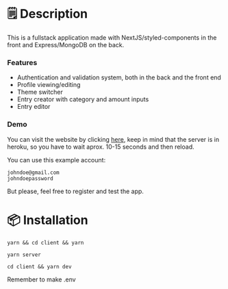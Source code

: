 # 🗒️ Description

This is a fullstack application made with NextJS/styled-components in the front and Express/MongoDB on the back.

### Features

- Authentication and validation system, both in the back and the front end
- Profile viewing/editing
- Theme switcher
- Entry creator with category and amount inputs
- Entry editor

### Demo

You can visit the website by clicking [here](https://personal-budget.burki.club), keep in mind that the server is in heroku, so you have to wait aprox. 10-15 seconds and then reload.

You can use this example account:

    johndoe@gmail.com
    johndoepassword
    
But please, feel free to register and test the app.

# 📦 Installation

    yarn && cd client && yarn

    yarn server

    cd client && yarn dev

Remember to make .env
